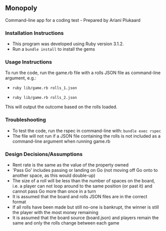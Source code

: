 ## Monopoly
Command-line app for a coding test - Prepared by Ariani Plukaard

### Installation Instructions
* This program was developed using Ruby version 3.1.2.
* Run a `bundle install` to install the gems

### Usage Instructions
To run the code, run the game.rb file with a rolls JSON file as command-line argument, e.g.:

* ```ruby lib/game.rb rolls_1.json```

* ```ruby lib/game.rb rolls_2.json```

This will output the outcome based on the rolls loaded.

### Troubleshooting
* To test the code, run the rspec in command-line with:
    `bundle exec rspec`
* The file will not run if a JSON file containing the rolls is not included as a command-line argument when running game.rb

### Design Decisions/Assumptions
* Rent rate is the same as the value of the property owned
* 'Pass Go' includes passing or landing on Go (not moving off Go onto to another space, as this would double-up)
* The size of a roll will be less than the number of spaces on the board, i.e. a player can not loop around to the same position (or past it) and cannot pass Go more than once in a turn
* It is assumed that the board and rolls JSON files are in the correct format
* If all rolls have been made but still no-one is bankrupt, the winner is still the player with the most money remaining
* It is assumed that the board source (board.json) and players remain the same and only the rolls change between each game

